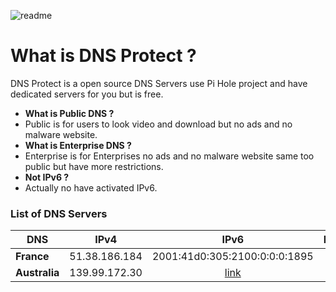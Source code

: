 ![readme](https://www.pofilo.fr/img/SPOF-github/Open-Source-Initiative-keyhole.svg.png)

# What is DNS Protect ?

DNS Protect is a open source DNS Servers use Pi Hole project and have dedicated servers for you but is free.

* **What is Public DNS ?**
* Public is for users to look video and download but no ads and no malware website.
* **What is Enterprise DNS ?**
* Enterprise is for Enterprises no ads and no malware website same too public but have more restrictions.
* **Not IPv6 ?**
* Actually no have activated IPv6.


### List of DNS Servers

DNS | IPv4 | IPv6 | Public | Enterprise
---------------- |:------:|:---------:|:--------------:|:-------------:
**France** | 51.38.186.184 | 2001:41d0:305:2100:0:0:0:1895 | Yes | No
**Australia** | 139.99.172.30 | [link](http://139.99.172.30/) | No | Yes
